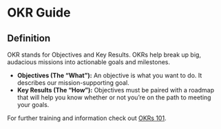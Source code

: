 # OKR Guide

## Definition
OKR stands for Objectives and Key Results. OKRs help break up big, audacious missions into actionable goals and milestones.
* **Objectives (The “What”):** An objective is what you want to do. It describes our mission-supporting goal.
* **Key Results (The “How”):** Objectives must be paired with a roadmap that will help you know whether or not you’re on the path to meeting your goals.

For further training and information check out [OKRs 101](https://www.whatmatters.com/get-started/).
